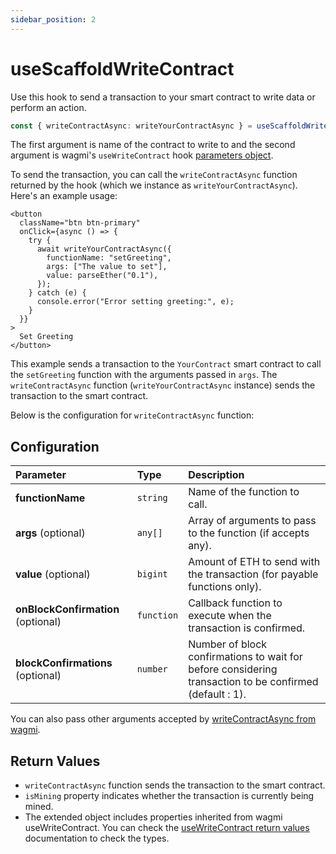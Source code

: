 ```yaml
---
sidebar_position: 2
---
```


# useScaffoldWriteContract

Use this hook to send a transaction to your smart contract to write data or perform an action.

```ts
const { writeContractAsync: writeYourContractAsync } = useScaffoldWriteContract("YourContract");
```

The first argument is name of the contract to write to and the second argument is wagmi's `useWriteContract` hook [parameters object](https://wagmi.sh/react/api/hooks/useWriteContract#parameters).

To send the transaction, you can call the `writeContractAsync` function returned by the hook (which we instance as `writeYourContractAsync`). Here's an example usage:

```tsx
<button
  className="btn btn-primary"
  onClick={async () => {
    try {
      await writeYourContractAsync({
        functionName: "setGreeting",
        args: ["The value to set"],
        value: parseEther("0.1"),
      });
    } catch (e) {
      console.error("Error setting greeting:", e);
    }
  }}
>
  Set Greeting
</button>
```

This example sends a transaction to the `YourContract` smart contract to call the `setGreeting` function with the arguments passed in `args`. The `writeContractAsync` function (`writeYourContractAsync` instance) sends the transaction to the smart contract.

Below is the configuration for `writeContractAsync` function:

## Configuration

| Parameter                          | Type       | Description                                                                                             |
| :--------------------------------- | :--------- | :------------------------------------------------------------------------------------------------------ |
| **functionName**                   | `string`   | Name of the function to call.                                                                           |
| **args** (optional)                | `any[]`    | Array of arguments to pass to the function (if accepts any).                                            |
| **value** (optional)               | `bigint`   | Amount of ETH to send with the transaction (for payable functions only).                                |
| **onBlockConfirmation** (optional) | `function` | Callback function to execute when the transaction is confirmed.                                         |
| **blockConfirmations** (optional)  | `number`   | Number of block confirmations to wait for before considering transaction to be confirmed (default : 1). |

You can also pass other arguments accepted by [writeContractAsync from wagmi](https://wagmi.sh/react/api/hooks/useWriteContract#mutate).

## Return Values

- `writeContractAsync` function sends the transaction to the smart contract.
- `isMining` property indicates whether the transaction is currently being mined.
- The extended object includes properties inherited from wagmi useWriteContract. You can check the [useWriteContract return values](https://wagmi.sh/react/api/hooks/useWriteContract#return-type) documentation to check the types.
